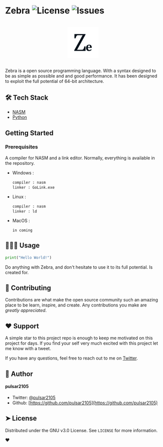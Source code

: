 <!-- PROJECT SHIELDS -->

Zebra ![License](https://img.shields.io/github/license/pulsar2105/Zebra?style=plastic)</a> ![Issues](https://img.shields.io/github/issues/pulsar2105/Zebra)</a>
===============

<!-- PROJECT LOGO -->
<br />
<div align="center">
  <a href="https://github.com/PULSAR2105/Zebra">
    <img src="logo/icon_v1.0.png " alt="Logo" width="100" height="100">
  </a>
</div>

<!-- description -->
##
Zebra is a open source programming language. With a syntax designed to be as simple as possible and and good performance.
It has been designed to exploit the full potential of 64-bit architecture.

## 🛠️ Tech Stack
- [NASM](https://www.nasm.us/)
- [Python](python.org)

<!-- GETTING STARTED -->
## Getting Started

### Prerequisites

A compiler for NASM and a link editor. Normally, everything is available in the repository.

* Windows :
  ```
  compiler : nasm
  linker : GoLink.exe
  ```
* Linux :
  ```
  compiler : nasm
  linker : ld
  ```
* MacOS :
  ```
  in coming
  ```

## 🧑🏻‍💻 Usage
```python
print("Hello World!")
```
Do anything with Zebra, and don't hesitate to use it to its full potential. Is created for.

<!--_For more examples, please refer to the [Documentation](https://example.com)_-->

<!-- ROADMAP -->
<!--
## Roadmap

- [x] Add Changelog
- [x] Add back to top links
- [ ] Add Additional Templates w/ Examples
- [ ] Add "components" document to easily copy & paste sections of the readme
- [ ] Multi-language Support
    - [ ] Chinese
    - [ ] Spanish
-->


## 🍰 Contributing
Contributions are what make the open source community such an amazing place to be learn, inspire, and create. Any contributions you make are _greatly appreciated_.

## ❤️ Support
A simple star to this project repo is enough to keep me motivated on this project for days. If you find your self very much excited with this project let me know with a tweet.

If you have any questions, feel free to reach out to me on [Twitter](https://twitter.com/pulsar2105).

## 🙇 Author
#### pulsar2105
- Twitter: [@pulsar2105](https://twitter.com/pulsar2105)
- Github: [https://github.com/pulsar2105](https://github.com/pulsar2105)

## ➤ License
Distributed under the GNU v3.0 License. See `LICENSE` for more information.

❤️